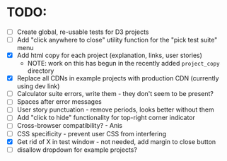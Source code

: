 # TODO:

- [ ] Create global, re-usable tests for D3 projects
- [ ] Add "click anywhere to close" utility function for the "pick test suite" menu
- [x] Add html copy for each project (explanation, links, user stories)
    - NOTE: work on this has begun in the recently added `project_copy` directory
- [x] Replace all CDNs in example projects with production CDN (currently using dev link)
- [ ] Calculator suite errors, write them - they don't seem to be present?
- [ ] Spaces after error messages
- [ ] User story punctuation - remove periods, looks better without them
- [ ] Add "click to hide" functionality for top-right corner indicator
- [ ] Cross-browser compatibility? - Anis
- [ ] CSS specificity - prevent user CSS from interfering  
- [x] Get rid of X in test window - not needed, add margin to close button
- [ ] disallow dropdown for example projects?
